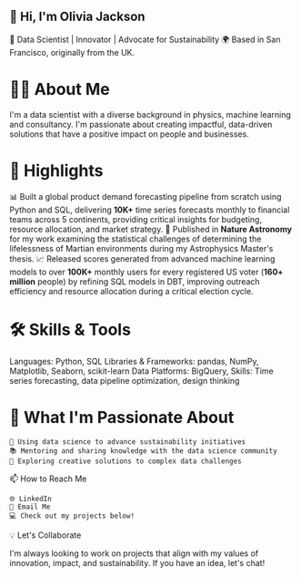 ## 👋 Hi, I'm Olivia Jackson

🚀 Data Scientist | Innovator | Advocate for Sustainability
🌍 Based in San Francisco, originally from the UK.

# 🧑‍💻 About Me

I'm a data scientist with a diverse background in physics, machine learning and consultancy. I'm passionate about creating impactful, data-driven solutions that have a positive impact on people and businesses. 

# 🌟 Highlights

📊 Built a global product demand forecasting pipeline from scratch using Python and SQL, delivering **10K+** time series forecasts monthly to financial teams across 5 continents, providing critical insights for budgeting, resource allocation, and market strategy.
🌌 Published in **Nature Astronomy** for my work examining the statistical challenges of determining the lifelessness of Martian environments during my Astrophysics Master's thesis.
📈 Released scores generated from advanced machine learning models to over **100K+** monthly users for every registered US voter (**160+ million** people) by refining SQL models in DBT, improving outreach efficiency and resource allocation during a critical election cycle.

# 🛠️ Skills & Tools

Languages: Python, SQL
Libraries & Frameworks: pandas, NumPy, Matplotlib, Seaborn, scikit-learn
Data Platforms: BigQuery, 
Skills: Time series forecasting, data pipeline optimization, design thinking

# 🌱 What I'm Passionate About

    🌿 Using data science to advance sustainability initiatives
    📚 Mentoring and sharing knowledge with the data science community
    🧠 Exploring creative solutions to complex data challenges

📫 How to Reach Me

    🌐 LinkedIn
    📧 Email Me
    💻 Check out my projects below!

💡 Let's Collaborate

I'm always looking to work on projects that align with my values of innovation, impact, and sustainability. If you have an idea, let's chat!
